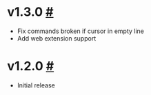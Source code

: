 # v1.3.0 [#](https://github.com/chouzz/vscode-better-align/releases/tag/v1.3.0)

- Fix commands broken if cursor in empty line
- Add web extension support

# v1.2.0 [#](https://github.com/chouzz/vscode-better-align/releases/tag/v1.2.0)

- Initial release

